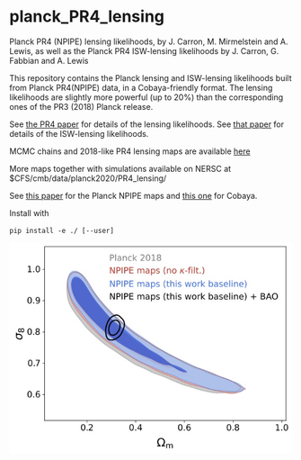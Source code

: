 # planck_PR4_lensing
Planck PR4 (NPIPE) lensing likelihoods, by J. Carron, M. Mirmelstein and A. Lewis, as well as the Planck PR4 ISW-lensing likelihoods by J. Carron, G. Fabbian and A. Lewis 

This repository contains the Planck lensing and ISW-lensing likelihoods built from Planck PR4(NPIPE) data, in a Cobaya-friendly format.
The lensing likelihoods are slightly more powerful (up to 20%) than the corresponding ones of the PR3 (2018) Planck release.

See [the PR4 paper](https://arxiv.org/abs/2206.07773) for details of the lensing likelihoods.
See [that paper](https://arxiv.org/abs/2209.07395) for details of the ISW-lensing likelihoods.


MCMC chains and 2018-like PR4 lensing maps are available [here](https://github.com/carronj/planck_PR4_lensing/releases/tag/Data)

More maps together with simulations available on NERSC at $CFS/cmb/data/planck2020/PR4_lensing/

See [this paper](https://arxiv.org/abs/2007.04997) for the Planck NPIPE maps and [this one](https://arxiv.org/abs/2005.05290) for Cobaya.

Install with

    pip install -e ./ [--user]


![fig](./planckpr4lensing/sigma8om_updated_with_BAO.jpg)

